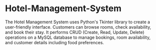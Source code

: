 # Hotel-Management-System
The Hotel Management System uses Python's Tkinter library to create a user-friendly interface. Customers can browse rooms, check availability, and book their stay. It performs CRUD (Create, Read, Update, Delete) operations on a MySQL database to manage bookings, room availability, and customer details including food preferences. 
